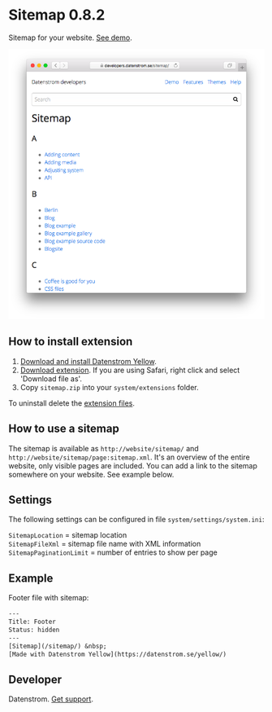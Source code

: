Sitemap 0.8.2
=============
Sitemap for your website. [See demo](https://developers.datenstrom.se/sitemap/).

<p align="center"><img src="sitemap-screenshot.png?raw=true" alt="Screenshot"></p>

## How to install extension

1. [Download and install Datenstrom Yellow](https://github.com/datenstrom/yellow/).
2. [Download extension](https://github.com/datenstrom/yellow-extensions/raw/master/zip/sitemap.zip). If you are using Safari, right click and select 'Download file as'.
3. Copy `sitemap.zip` into your `system/extensions` folder.

To uninstall delete the [extension files](extension.ini).

## How to use a sitemap

The sitemap is available as `http://website/sitemap/` and `http://website/sitemap/page:sitemap.xml`. It's an overview of the entire website, only visible pages are included. You can add a link to the sitemap somewhere on your website. See example below.

## Settings

The following settings can be configured in file `system/settings/system.ini`:

`SitemapLocation` = sitemap location  
`SitemapFileXml` = sitemap file name with XML information  
`SitemapPaginationLimit` = number of entries to show per page  

## Example

Footer file with sitemap:

    ---
    Title: Footer
    Status: hidden
    ---
    [Sitemap](/sitemap/) &nbsp; 
    [Made with Datenstrom Yellow](https://datenstrom.se/yellow/)

## Developer

Datenstrom. [Get support](https://developers.datenstrom.se/help/support).
